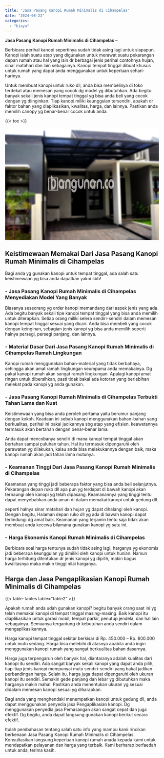 ```yaml
---
title: "Jasa Pasang Kanopi Rumah Minimalis di Cihampelas"
date: "2024-08-23"
categories: 
  - "biaya"
---
```


**Jasa Pasang Kanopi Rumah Minimalis di Cihampelas** –

Berbicara perihal kanopi sepertinya sudah tidak asing lagi untuk siapapun. Kanopi ialah suatu atap yang digunakan untuk merawat suatu pekarangan depan rumah atau hal yang lain dr berbagai jenis perihal contohnya hujan, sinar matahari dan lain sebagainya. Kanopi tempat tinggal dibuat khusus untuk rumah yang dapat anda menggunakan untuk keperluan sehari-harinya.

Untuk membuat kanopi untuk ruko dll, anda bisa membelinya di toko terdekat atau memesan yang cocok dg model yg dibutuhkan. Ada begitu banyak sekali jenis kanopi tempat tinggal yg bisa anda beli yang cocok dengan yg diinginkan. Tiap kanopi miliki keunggulan tersendiri, apakah dr faktor bahan yang diaplikasikan, kwalitas, harga, dan lainnya. Pastikan anda memilih canopy yg benar-benar cocok untuk anda.

{{< toc >}}

![Jasa Pasang Kanopi Rumah Minimalis di Cihampelas](/images/harga-kanopi-minimalis-56.png)

## Keistimewaan Memakai Dari Jasa Pasang Kanopi Rumah Minimalis di Cihampelas

Bagi anda yg gunakan kanopi untuk tempat tinggal, ada salah satu keistimewaan yg bisa anda dapatkan yakni sbb!

### \- Jasa Pasang Kanopi Rumah Minimalis di Cihampelas Menyediakan Model Yang Banyak

Biasanya seseorang yg order kanopi memandang dari aspek jenis yang ada. Ada begitu banyak sekali tipe kanopi tempat tinggal yang bisa anda memilih untuk diterapkan. Setiap orang miliki selera sendiri-sendiri dalam memesan kanopi tempat tinggal sesuai yang dicari. Anda bisa membeli yang cocok dengan keinginan, sebagian jenis kanopi yg bisa anda memilih seperti halnya persegi, persegi panjang, dan lainnya.

### \- Material Dasar Dari Jasa Pasang Kanopi Rumah Minimalis di Cihampelas Ramah Lingkungan

Kanopi rumah menggunakan bahan-material yang tidak berbahaya, sehingga akan amat ramah lingkungan seumpama anda memakainya. Dg pakai kanopi rumah akan sangat ramah lingkungan. Apalagi kanopi amat ringan untuk dibersihkan, pasti tidak bakal ada kotoran yang berlebihan melekat pada kanopi yg anda gunakan.

### \- Jasa Pasang Kanopi Rumah Minimalis di Cihampelas Terbukti Tahan Lama dan Kuat

Keistimewaan yang bisa anda peroleh pertama yaitu berumur panjang dengan kokoh. Keadaan ini sebab kanopi menggunakan bahan-bahan yang berkualitas, perihal ini bakal jadikannya sbg atap yang efisien. keawetannya termasuk akan bertahan dengan benar-benar lama.

Anda dapat mencobanya sendiri di mana kanopi tempat tinggal akan bertahan sampai puluhan tahun. Hal itu termasuk dipengaruhi oleh perawatan yg dilakukan, kalau anda bisa melakukannya dengan baik, maka kanopi rumah akan jadi tahan lama mutunya.

### \- Keamanan Tinggi Dari Jasa Pasang Kanopi Rumah Minimalis di Cihampelas

Keamanan yang tinggi jadi beberapa faktor yang bisa anda beli selanjutnya. Pekarangan depan ruko dll apa pun yg terdapat di bawah kanopi akan ternaungi oleh kanopi yg telah dipasang. Keamanannya yang tinggi tentu dapat menyebabkan anda aman di dalam memakai kanopi untuk gedung dll.

seperti halnya sinar matahari dan hujan yg dapat dihalangi oleh kanopi. Dengan begitu, Halaman depan ruko dll yg ada di bawah kanopi dapat terlindungi dg amat baik. Keamanan yang terjamin tentu saja tidak akan membuat anda kecewa bilamana gunakan kanopi yg satu ini.

### \- Harga Ekonomis Kanopi Rumah Minimalis di Cihampelas

Berbicara soal harga tentunya sudah tidak asing lagi, harganya yg ekonomis jadi beberapa keunggulan yg dimiliki oleh kanopi untuk hunian. Namun harga terhitung ditentukan dr jenis kanopi yg dipilih, makin bagus kwalitasnya maka makin tinggi nilai harganya.

## Harga dan Jasa Pengaplikasian Kanopi Rumah Minimalis di Cihampelas

{{< table-tables table="table2" >}}

Apakah rumah anda udah gunakan kanopi? begitu banyak orang saat ini yg telah memakai kanopi di tempat tinggal masing-masing. Baik kanopi itu diaplikasikan untuk garasi mobil, tempat parkir, penutup jendela, dan hal lain sebagainya. Semuanya tergantung dr kebutuhan anda sendiri dalam mengaplikasikannya.

Harga kanopi tempat tinggal sekitar berkisar di Rp. 450.000 – Rp. 800.000 untuk mutu sedang. Harga bisa melebihi di atasnya apabila anda ingin menggunakan kanopi rumah yang sangat berkualitas bahan dasarnya.

Harga juga terpengaruh oleh banyak hal, diantaranya adalah kualitas dari kanopi itu sendiri. Ada sangat banyak sekali kanopi yang dapat anda pilih, tiap-tiap jenis kanopi mempunyai mutu sendiri-sendiri yang bakal jadikan perbandingan harga. Selain itu, harga juga dapat dipengaruhi oleh ukuran kanopi itu sendiri. Semakin gede panjang dan lebar yg dibutuhkan maka harganya makin mahal. Pastikan anda menentukan ukuran yg sesuai didalam memesan kanopi sesuai yg diharapkan.

Bagi anda yang menghendaki menempatkan kanopi untuk gedung dll, anda dapat menggunakan penyedia jasa Pengaplikasian kanopi. Dg menggunakan penyedia jasa Pemasangan akan sangat cepat dan juga efektif. Dg begitu, anda dapat langsung gunakan kanopi berikut secara efektif.

Itulah pembahasan tentang salah satu info yang mampu kami rincikan berkenaan Jasa Pasang Kanopi Rumah Minimalis di Cihampelas. Konsultasikan langsung keperluan kanopi rumah anada kepada kami untuk mendapatkan pelayanan dan harga yang terbaik. Kami berharap berfaedah untuk anda, terima kasih.
